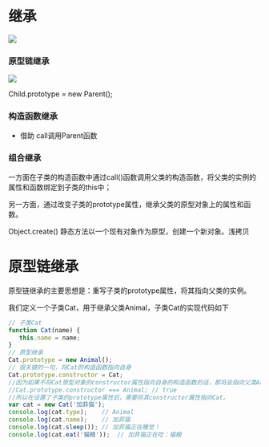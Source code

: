 # 继承

![](https://cdn.staticaly.com/gh/845415120/picx-images-hosting@master/20230811/8c4c0b8cace7fb269ff4015fc8e1c2f6ec2519aed517ca0f02dc57095e7145a2.21a5uvyco4e8.webp)

### 原型链继承

![](https://cdn.staticaly.com/gh/845415120/picx-images-hosting@master/20230811/deb24087b288e570dd4a3bf82a2427c751935a875ccbb04dd9140a20ca2a5b69.5lno3b9sl8w0.webp)

 Child.prototype = new Parent();

### 构造函数继承

- 借助 call调用Parent函数

### 组合继承

一方面在子类的构造函数中通过call()函数调用父类的构造函数，将父类的实例的属性和函数绑定到子类的this中；

另一方面，通过改变子类的prototype属性，继承父类的原型对象上的属性和函数。

Object.create() 静态方法以一个现有对象作为原型，创建一个新对象。浅拷贝



# 原型链继承

原型链继承的主要思想是：重写子类的prototype属性，将其指向父类的实例。

我们定义一个子类Cat，用于继承父类Animal，子类Cat的实现代码如下

```jsx
// 子类Cat
function Cat(name) {
   this.name = name;
}
// 原型继承
Cat.prototype = new Animal();
// 很关键的一句，将Cat的构造函数指向自身
Cat.prototype.constructor = Cat;
//因为如果不将Cat原型对象的constructor属性指向自身的构造函数的话，那将会指向父类Animal的构造函数。
//Cat.prototype.constructor === Animal; // true
//所以在设置了子类的prototype属性后，需要将其constructor属性指向Cat。
var cat = new Cat('加菲猫');
console.log(cat.type);    // Animal
console.log(cat.name);    // 加菲猫
console.log(cat.sleep()); // 加菲猫正在睡觉！
console.log(cat.eat('猫粮'));  // 加菲猫正在吃：猫粮
```
